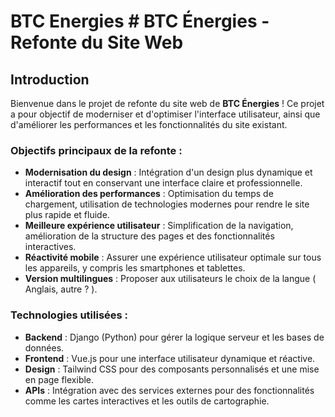 # BTC Energies # BTC Énergies - Refonte du Site Web

## Introduction

Bienvenue dans le projet de refonte du site web de **BTC Énergies** ! Ce projet a pour objectif de moderniser et d'optimiser l'interface utilisateur, ainsi que d'améliorer les performances et les fonctionnalités du site existant.

### Objectifs principaux de la refonte :
- **Modernisation du design** : Intégration d'un design plus dynamique et interactif tout en conservant une interface claire et professionnelle.
- **Amélioration des performances** : Optimisation du temps de chargement, utilisation de technologies modernes pour rendre le site plus rapide et fluide.
- **Meilleure expérience utilisateur** : Simplification de la navigation, amélioration de la structure des pages et des fonctionnalités interactives.
- **Réactivité mobile** : Assurer une expérience utilisateur optimale sur tous les appareils, y compris les smartphones et tablettes.
- **Version multilingues** : Proposer aux utilisateurs le choix de la langue ( Anglais, autre ? ).

### Technologies utilisées :
- **Backend** : Django (Python) pour gérer la logique serveur et les bases de données.
- **Frontend** : Vue.js pour une interface utilisateur dynamique et réactive.
- **Design** : Tailwind CSS pour des composants personnalisés et une mise en page flexible.
- **APIs** : Intégration avec des services externes pour des fonctionnalités comme les cartes interactives et les outils de cartographie.



